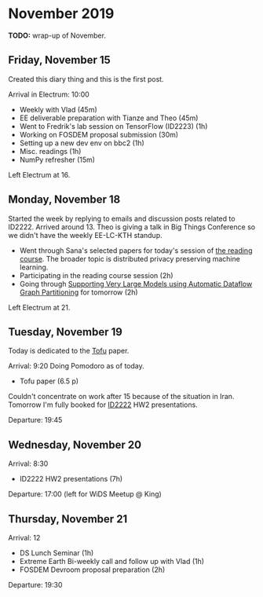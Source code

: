 # November 2019

**TODO:** wrap-up of November.

## Friday, November 15

Created this diary thing and this is the first post.

Arrival in Electrum: 10:00

- Weekly with Vlad (45m)
- EE deliverable preparation with Tianze and Theo (45m)
- Went to Fredrik's lab session on TensorFlow (ID2223) (1h)
- Working on FOSDEM proposal submission (30m)
- Setting up a new dev env on bbc2 (1h)
- Misc. readings (1h)
- NumPy refresher (15m)

Left Electrum at 16.

## Monday, November 18

Started the week by replying to emails and discussion posts related to ID2222. Arrived around 13.
Theo is giving a talk in Big Things Conference so we didn't have the weekly EE-LC-KTH standup.

- Went through Sana's selected papers for today's session of [the reading course](https://github.com/dcatkth/readinggroup/#papers-and-schedule). The broader topic is distributed privacy preserving machine learning.
- Participating in the reading course session (2h)
- Going through [Supporting Very Large Models using Automatic Dataflow Graph Partitioning](https://arxiv.org/abs/1807.08887) for tomorrow (2h)

Left Electrum at 21.

## Tuesday, November 19

Today is dedicated to the [Tofu](https://arxiv.org/abs/1807.08887) paper.

Arrival: 9:20
Doing Pomodoro as of today.

- Tofu paper (6.5 p)

Couldn't concentrate on work after 15 because of the situation in Iran.
Tomorrow I'm fully booked for [ID2222](https://www.kth.se/social/course/id2222/) HW2 presentations.

Departure: 19:45

## Wednesday, November 20

Arrival: 8:30

- ID2222 HW2 presentations (7h)

Departure: 17:00 (left for WiDS Meetup @ King)


## Thursday, November 21

Arrival: 12

- DS Lunch Seminar (1h)
- Extreme Earth Bi-weekly call and follow up with Vlad (1h)
- FOSDEM Devroom proposal preparation (2h)

Departure: 19:30